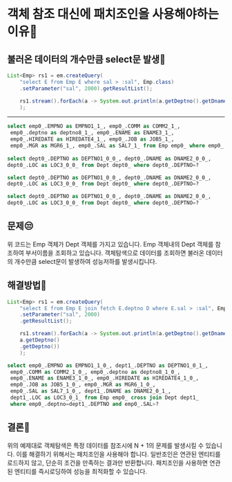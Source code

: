 # 객체 참조 대신에 패치조인을 사용해야하는 이유🧧

## 불러온 데이터의 개수만큼 select문 발생🧨

```java
List<Emp> rs1 = em.createQuery(
    "select E from Emp E where sal > :sal", Emp.class)
    .setParameter("sal", 2000).getResultList();

    rs1.stream().forEach(a -> System.out.println(a.getDeptno().getDname())
    );
```
---
```sql
select emp0_.EMPNO as EMPNO1_1_, emp0_.COMM as COMM2_1_,
 emp0_.deptno as deptno8_1_, emp0_.ENAME as ENAME3_1_,
 emp0_.HIREDATE as HIREDATE4_1_, emp0_.JOB as JOB5_1_,
 emp0_.MGR as MGR6_1_, emp0_.SAL as SAL7_1_ from Emp emp0_ where emp0_.SAL>?
 
select dept0_.DEPTNO as DEPTNO1_0_0_, dept0_.DNAME as DNAME2_0_0_,
dept0_.LOC as LOC3_0_0_ from Dept dept0_ where dept0_.DEPTNO=?

select dept0_.DEPTNO as DEPTNO1_0_0_, dept0_.DNAME as DNAME2_0_0_,
dept0_.LOC as LOC3_0_0_ from Dept dept0_ where dept0_.DEPTNO=?

select dept0_.DEPTNO as DEPTNO1_0_0_, dept0_.DNAME as DNAME2_0_0_,
dept0_.LOC as LOC3_0_0_ from Dept dept0_ where dept0_.DEPTNO=?
```

## 문제😒

위 코드는 Emp 객체가 Dept 객체를 가지고 있습니다.
Emp 객체내의 Dept 객체를 참조하여 부서이름을 조회하고 있습니다.
객체탐색으로 데이터를 조회하면 불러온 데이터의 개수만큼 select문이 발생하여 성능저하를 발생시킵니다.

## 해결방법🎨

```java
List<Emp> rs1 = em.createQuery(
    "select E from Emp E join fetch E.deptno D where E.sal > :sal", Emp.class)
    .setParameter("sal", 2000)
    .getResultList();

    rs1.stream().forEach(a -> System.out.println(a.getDeptno().getDname() + 
    a.getDeptno()
    .getDeptno())
    );

```
```sql
select emp0_.EMPNO as EMPNO1_1_0_, dept1_.DEPTNO as DEPTNO1_0_1_,
 emp0_.COMM as COMM2_1_0_, emp0_.deptno as deptno8_1_0_,
 emp0_.ENAME as ENAME3_1_0_, emp0_.HIREDATE as HIREDATE4_1_0_,
 emp0_.JOB as JOB5_1_0_, emp0_.MGR as MGR6_1_0_,
 emp0_.SAL as SAL7_1_0_, dept1_.DNAME as DNAME2_0_1_,
 dept1_.LOC as LOC3_0_1_ from Emp emp0_ cross join Dept dept1_ 
 where emp0_.deptno=dept1_.DEPTNO and emp0_.SAL>?
```

## 결론🎃
위의 예제대로 객체탐색은 특정 데이터를 참조시에 N + 1의 문제를 발생시킬 수 있습니다. 
이를 해결하기 위해서는 패치조인을 사용해야 합니다. 
일반조인은 연관된 엔티티를 로드하지 않고, 단순히 조건을 만족하는 결과만 반환합니다. 
패치조인을 사용하면 연관된 엔티티를 즉시로딩하여 성능을 최적화할 수 있습니다.

